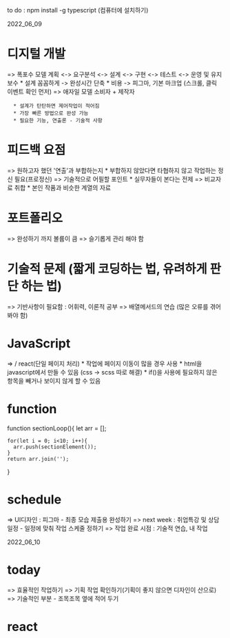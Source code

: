 to do : npm install -g typescript 
(컴퓨터에 설치하기)

2022_06_09

  # 디지털 개발
   => 폭포수 모델
    계획 <-> 요구분석 <-> 설계 <-> 구현 <-> 테스트 <-> 운영 및 유지보수
      * 설계 꼼꼼하게 -> 완성시간 단축
      * 비용 -> 피그마, 기본 마크업 (스크롤, 클릭 이벤트 확인 먼저)
   => 애자일 모델 
     소비자 + 제작자
     
      * 설계가 탄탄하면 제어작업이 적어짐
      * 가장 빠른 방법으로 완성 가능
      * 필요한 기능, 연출론 - 기술적 사항
  # 피드백 요점 
   => 원하고자 했던 '연출'과 부합하는지
     * 부합하지 않았다면 타협하지 않고 작업하는 정신 필요(프로정신)
   => 기술적으로 어필할 포인트
     * 실무자들이 본다는 전제 
   => 비교자료 취합 
     * 본인 작품과 비슷한 계열의 자료
  # 포트폴리오 
   => 완성하기 까지 볼륨이 큼
   => 슬기롭게 관리 해야 함
  # 기술적 문제 (짧게 코딩하는 법, 유려하게 판단 하는 법)
   => 기반사항이 필요함 : 어휘력, 이론적 공부 
   => 배열메서드의 연습 (많은 오류를 겪어봐야 함)
  # JavaScript
   => <a> / react(단일 페이지 처리)
      * 작업에 페이지 이동이 많을 경우 사용
      * html을 javascript에서 만들 수 있음 (css -> scss 따로 해결)
      * if()을 사용에 필요하지 않은 항목을 빼거나 보이지 않게 할 수 있음
  # function
  function sectionLoop(){
    let arr = [];

    for(let i = 0; i<10; i++){
      arr.push(sectionElement());
    }
    return arr.join('');
  } 
  # schedule
   => UI디자인 : 피그마 - 최종 모습 제출용 완성하기
   => next week : 취업특강 및 상담일정 - 일정에 맞춰 작업 스케줄 정하기
   => 작업 완료 시점 : 기술적 연습, 내 작업


2022_06_10
  # today
   => 효율적인 작업하기
   => 기획 작업 확인하기(기획이 좋지 않으면 디자인이 산으로)
   => 기술적인 부분 - 조목조목 옆에 적어 두기

  # react 
  
   <!DOCTYPE html>
<html lang="en">
<head>
  <meta charset="UTF-8">
  <meta http-equiv="X-UA-Compatible" content="IE=edge">
  <meta name="viewport" content="width=device-width, initial-scale=1.0">
  <title>Document</title>
  <script crossorigin src="https://unpkg.com/react@17/umd/react.development.js"></script>
  <script crossorigin src="https://unpkg.com/react-dom@17/umd/react-dom.development.js"></script>
  <script src="https://unpkg.com/@babel/standalone/babel.min.js"></script>
</head>
<body>
  <div id="root"></div>
  <script type="text/babel" data-type="module"></script>
</body>
</html>

